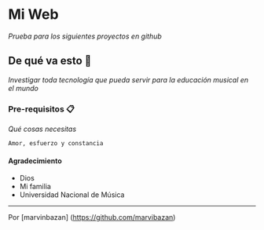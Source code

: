# Mi Web
_Prueba para los siguientes proyectos en github_

## De qué va esto 🚀
_Investigar toda tecnología que pueda servir para la educación musical en el mundo_

### Pre-requisitos 📋
_Qué cosas necesitas_

```
Amor, esfuerzo y constancia
```

#### Agradecimiento
* Dios
* Mi familia
* Universidad Nacional de Música

---
Por [marvinbazan] (https://github.com/marvibazan)